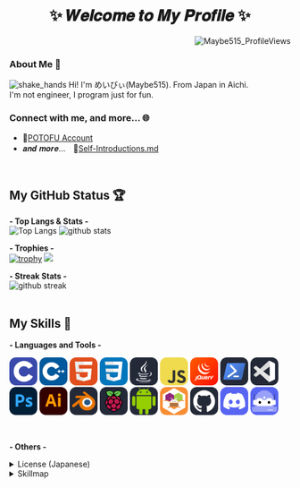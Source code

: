 <h1 align="center">✨ 𝑾𝒆𝒍𝒄𝒐𝒎𝒆 𝒕𝒐 𝑴𝒚 𝑷𝒓𝒐𝒇𝒊𝒍𝒆 ✨</h1>
<p align="right">
    <img src="https://komarev.com/ghpvc/?username=Maybe515&label=Profile%20views&color=0e75b6&style=flat" alt="Maybe515_ProfileViews" />
</p>

### About Me 👤
<p>
    <img src="https://media.giphy.com/media/hvRJCLFzcasrR4ia7z/giphy.gif" alt="shake_hands" width="28"> Hi! I'm めいびぃ(Maybe515). From Japan in Aichi.<br>
     I'm not engineer, I program just for fun.
</p>

### Connect with me, and more... 🌐
- 🔗[POTOFU Account](https://potofu.me/maybe515")
- 𝒂𝒏𝒅 𝒎𝒐𝒓𝒆...　🔗[Self-Introductions.md](Self-Introductions.md)
<br>

## My GitHub Status 🏆
<p>
    <b>- Top Langs & Stats -</b><br>
    <!-- Top Languages Card -->
    <img alt="Top Langs" height="150px" src="https://github-readme-stats.vercel.app/api/top-langs/?username=Maybe515&layout=compact&show_icons=true&theme=onedark" />
    <!-- GitHub Stats Card -->
    <img alt="github stats" height="150px" src="https://github-readme-stats.vercel.app/api?username=Maybe515&theme=onedark&show_icons=true"/>
</p>

<!-- GitHub Profile Trophy -->
**- Trophies -** <br>
[![trophy](https://github-profile-trophy.vercel.app/?username=Maybe515&theme=onedark)](https://github.com/ryo-ma/github-profile-trophy)
![](https://raw.githubusercontent.com/Maybe515/Maybe515/master/profile-summary-card-output/solarized/0-profile-details.svg)

<!-- GitHub Readme Streak Stats -->
**- Streak Stats -** <br>
<img alt="github streak" height="150px" src="https://github-readme-streak-stats.herokuapp.com/?user=Maybe515&theme=onedark" />
<br><br>

## My Skills 🔧
**- Languages and Tools -** <br>

 [<img src="https://github.com/tandpfun/skill-icons/blob/main/icons/C.svg" alt="C" height="50">](https://www.cprogramming.com/)
 [<img src="https://github.com/tandpfun/skill-icons/blob/main/icons/CPP.svg" alt="C++" height="50">](https://www.cplusplus.com/)
 [<img src="https://github.com/tandpfun/skill-icons/blob/main/icons/HTML.svg" alt="HTML5" height="50">](https://en.wikipedia.org/wiki/HTML5)
 [<img src="https://github.com/tandpfun/skill-icons/blob/main/icons/CSS.svg" alt="CSS3" height="50">](https://www.w3schools.com/css/)
 [<img src="https://github.com/tandpfun/skill-icons/blob/main/icons/Java-Dark.svg" alt="Java" height="50">](https://www.java.com/)
 [<img src="https://github.com/tandpfun/skill-icons/blob/main/icons/JavaScript.svg" alt="JavaScript" height="50">](https://www.javascript.com/)
 [<img src="https://github.com/tandpfun/skill-icons/blob/main/icons/JQuery.svg" alt="JQuery" height="50">](https://jquery.com)
 [<img src="https://github.com/tandpfun/skill-icons/blob/main/icons/Powershell-Dark.svg" alt="PowerShell" height="50">](https://docs.microsoft.com/en-us/powershell/)
 [<img src="https://github.com/tandpfun/skill-icons/blob/main/icons/VSCode-Dark.svg" alt="VSCode" height="50">](https://code.visualstudio.com)
 [<img src="https://github.com/tandpfun/skill-icons/blob/main/icons/Photoshop.svg" alt="Photoshop" height="50">](https://www.adobe.com/in/products/photoshop.html)
 [<img src="https://github.com/tandpfun/skill-icons/blob/main/icons/Illustrator.svg" alt="Illustrator" height="50">](https://www.adobe.com/in/products/illustrator.html)
 [<img src="https://github.com/tandpfun/skill-icons/blob/main/icons/Blender-Dark.svg" alt="Blender" height="50">](https://www.blender.org/)
 [<img src="https://github.com/tandpfun/skill-icons/blob/main/icons/RaspberryPi-Dark.svg" alt="Raspberry Pi" height="50">](https://www.raspberrypi.org/)
 [<img src="https://github.com/Maybe515/skill-icons/blob/main/Icons/Android-Dark.png" alt="Android" height="50">](https://www.android.com/intl/en_in/)
 [<img src="https://github.com/Maybe515/skill-icons/blob/main/Icons/MIT_AppInventor.png" alt="MIT_AppInventor" height="50">](https://appinventor.mit.edu)
 [<img src="https://github.com/tandpfun/skill-icons/blob/main/icons/Github-Dark.svg" alt="GitHub" height="50">](https://github.com/)
 [<img src="https://github.com/tandpfun/skill-icons/blob/main/icons/Discord.svg" alt="Discord" height="50">](https://discord.com)
 [<img src="https://github.com/tandpfun/skill-icons/blob/main/icons/DiscordBots.svg" alt="DiscordBots" height="50">](https://discord.com)

<!--
  [<img src=".svg" alt="" height="50">]()
 -->
</div>
<br>

**- Others -**
<details>
  <summary>License (Japanese)</summary>
  <ul>
    <b>【国家資格】</b>
    <li>第二種電気工事士</li>
    <li>工事担任者DD3種</li>
    <li>3級技能士電気機器組立て (シーケンス制御作業)</li>
    <li>認定電気工事従事者</li>
    <br>
    <b>【検定】</b>
    <li>情報技術検定1級</li>
    <li>計算技術検定2級</li>
    <li>漢検準2級</li>
    <li>英検2級</li>
  </ul>
</details>
<!-- スキルマップをグラフで表示できるようにする -->
<details>
  <summary>Skillmap</summary>
  <ul>
    <b>- Software -</b>
    <li>Programming (VBA, VB, Ladder)</li>
    <li>CAD</li>
    <li>App development (Android)</li>
    <li>Made a SSG file</li>
    <br>
    <b>- Hardware -</b>
    <li>Soldering</li>
    <li>Repair (Note PC, iPhone)</li>
    <li>Electrical construction</li>
    <li>Hand-made (PC, Multimeter, Electronic Music box)</li>
    <li>Sequential Control (MELSEC)</li>
    <br>
    <b>- Create -</b>
    <li>Illustration</li>
    <li>Made a Eraser Stamp</li>
    <li>Paper-cutting</li>
    <li>Video editing</li>
    <li>Image editing</li>
    <li>3D Modeling</li>
    <li>Miku Miku Dance</li>
    <li>Made a Accessory</li>
  </ul>
</details>
